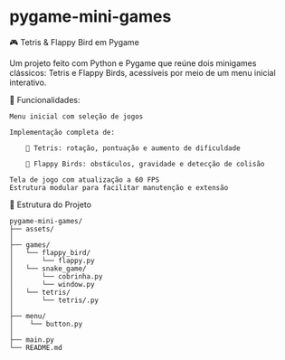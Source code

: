 # pygame-mini-games
🎮 Tetris & Flappy Bird em Pygame

Um projeto feito com Python e Pygame que reúne dois minigames clássicos: Tetris e Flappy Birds, acessíveis por meio de um menu inicial interativo.

📌 Funcionalidades:  

    Menu inicial com seleção de jogos

    Implementação completa de:

        🎲 Tetris: rotação, pontuação e aumento de dificuldade

        🐤 Flappy Birds: obstáculos, gravidade e detecção de colisão

    Tela de jogo com atualização a 60 FPS  
    Estrutura modular para facilitar manutenção e extensão

📁 Estrutura do Projeto

    pygame-mini-games/
    ├── assets/
    │
    ├── games/      
    │   └── flappy_bird/        
    │       └── flappy.py
    │   └── snake_game/        
    │       └── cobrinha.py
    │       └── window.py
    │   └── tetris/     
    │       └── tetris/.py  
    │       
    ├── menu/   
    │    └── button.py
    │
    ├── main.py     
    └── README.md          
